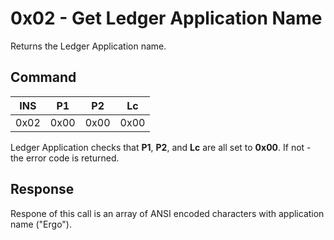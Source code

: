 # 0x02 - Get Ledger Application Name
Returns the Ledger Application name.

## Command
| INS | P1 | P2 | Lc |
| --- | --- | --- | --- |
| 0x02 | 0x00 | 0x00 | 0x00 |

Ledger Application checks that **P1**, **P2**, and **Lc** are all set to **0x00**. If not - the error code is returned.

## Response

Respone of this call is an array of ANSI encoded characters with application name ("Ergo").
